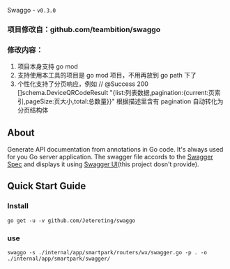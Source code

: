 Swaggo - `v0.3.0`


### 项目修改自：github.com/teambition/swaggo
### 修改内容：
1. 项目本身支持 go mod
2. 支持使用本工具的项目是 go mod 项目，不用再放到 go path 下了
3. 个性化支持了分页响应，例如 // @Success 200 []schema.DeviceQRCodeResult "{list:列表数据,pagination:{current:页索引,pageSize:页大小,total:总数量}}" 根据描述里含有 pagination 自动转化为分页结构体 


## About

Generate API documentation from annotations in Go code. It's always used for you Go server application.
The swagger file accords to the [Swagger Spec](https://github.com/OAI/OpenAPI-Specification) and displays it using
[Swagger UI](https://github.com/swagger-api/swagger-ui)(this project dosn't provide).

## Quick Start Guide

### Install

```shell
go get -u -v github.com/Jetereting/swaggo
```

### use
```shell
swaggo -s ./internal/app/smartpark/routers/wx/swagger.go -p . -o ./internal/app/smartpark/swagger/
```
